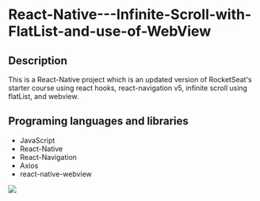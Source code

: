 # React-Native---Infinite-Scroll-with-FlatList-and-use-of-WebView

## Description 

  This is a React-Native project which is an updated version of RocketSeat's starter course using react hooks, react-navigation v5, infinite scroll using flatList, and webview.
  
## Programing languages and libraries

 * JavaScript
 * React-Native
 * React-Navigation
 * Axios
 * react-native-webview
 
 ![](React-Native---Infinite-Scroll-with-FlatList-and-use-of-WebView/Hunt.gif)
